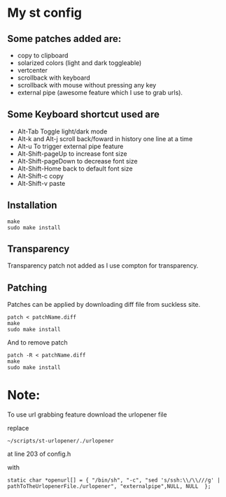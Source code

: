 # My st config

## Some patches added are:

+ copy to clipboard
+ solarized colors (light and dark toggleable)
+ vertcenter
+ scrollback with keyboard
+ scrollback with mouse without pressing any key
+ external pipe (awesome feature which I use to grab urls).

## Some Keyboard shortcut used are

+ Alt-Tab Toggle light/dark mode
+ Alt-k and Alt-j scroll back/foward in history one line at a time
+ Alt-u To trigger external pipe feature
+ Alt-Shift-pageUp to increase font size
+ Alt-Shift-pageDown to decrease font size
+ Alt-Shift-Home  back to default font size
+ Alt-Shift-c copy
+ Alt-Shift-v paste
 
## Installation

```
make
sudo make install
```

## Transparency

Transparency patch not added as I use compton for transparency.

## Patching
Patches can be applied by downloading diff file from suckless site.
```
patch < patchName.diff
make
sudo make install
```

And to remove patch

```
patch -R < patchName.diff
make
sudo make install
```
# Note:
To use url grabbing feature download the urlopener file 
 
replace
```
~/scripts/st-urlopener/./urlopener
``` 
at line 203 of config.h

with
```
static char *openurl[] = { "/bin/sh", "-c", "sed 's/ssh:\\/\\///g' | pathToTheUrlopenerFile./urlopener", "externalpipe",NULL, NULL  };
```


